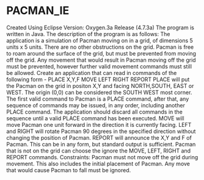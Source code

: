 # PACMAN_IE
Created Using Eclipse Version: Oxygen.3a Release (4.7.3a)
The program is written in Java. 
The description of the program is as follows:
  The application is a simulation of Pacman moving on in a grid, of dimensions 5 units x 5 units.
  There are no other obstructions on the grid.
  Pacman is free to roam around the surface of the grid, but must be prevented from moving off the grid. Any movement that would result in Pacman moving off the grid must be prevented, however further valid movement commands must still be allowed.
  Create an application that can read in commands of the following form -
  PLACE X,Y,F
  MOVE
  LEFT
  RIGHT
  REPORT
  PLACE will put the Pacman on the grid in positon X,Y and facing NORTH,SOUTH, EAST or WEST.
  The origin (0,0) can be considered the SOUTH WEST most corner.
  The first valid command to Pacman is a PLACE command, after that, any sequence of commands may be issued, in any order, including another PLACE command. The application should discard all commands in the sequence until a valid PLACE command has been executed.
  MOVE will move Pacman one unit forward in the direction it is currently facing.
  LEFT and RIGHT will rotate Pacman 90 degrees in the specified direction without changing the position of Pacman.
  REPORT will announce the X,Y and F of Pacman. This can be in any form, but standard output is sufficient.
  Pacman that is not on the grid can choose the ignore the MOVE, LEFT, RIGHT and REPORT commands.
Constraints:
  Pacman must not move off the grid during movement. This also includes the initial placement of Pacman.
  Any move that would cause Pacman to fall must be ignored.
